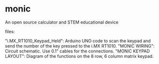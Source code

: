 # monic
An open source calculator and STEM educational device

files:

"i.MX_RT1010_Keypad_Held": Arduino UNO code to scan the keypad and send the number of the key pressed to the i.MX RT1010.
"MONIC WIRING": Circuit schematic. Use 0.1" cables for the connections.
"MONIC KEYPAD LAYOUT": Diagram of the functions on the 8 row, 6 column matrix keypad. 

